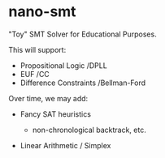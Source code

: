 nano-smt
========

"Toy" SMT Solver for Educational Purposes.

This will support:

- Propositional Logic     /DPLL
- EUF                     /CC
- Difference Constraints  /Bellman-Ford

Over time, we may add:

- Fancy SAT heuristics 
  - non-chronological backtrack, etc.

- Linear Arithmetic / Simplex

